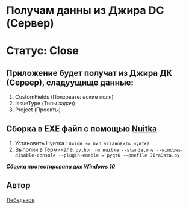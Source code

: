 # Получам данны из Джира DC (Сервер) 
# Статус: Close

## Приложение будет получат из Джира ДК (Сервер), сладуущище данные:
1. CustomFields (Ползовательские поля)
2. IssueType (Типы задач)
3. Project (Проекты)

## Сборка в EXE файл с помощью [Nuitka](https://github.com/Nuitka/Nuitka)  
1. Установить Нуитка : `питон -м пип установить нуитка` 
2. Выполни в Терминале: `python -m nuitka --standalone --windows-disable-console --plugin-enable = pyqt6 --onefile JIraData.py`

***Сборка протестирована для Windows 10***



## Автор 
 [Лебедьков](https://github.com/BorodaOmsk)
